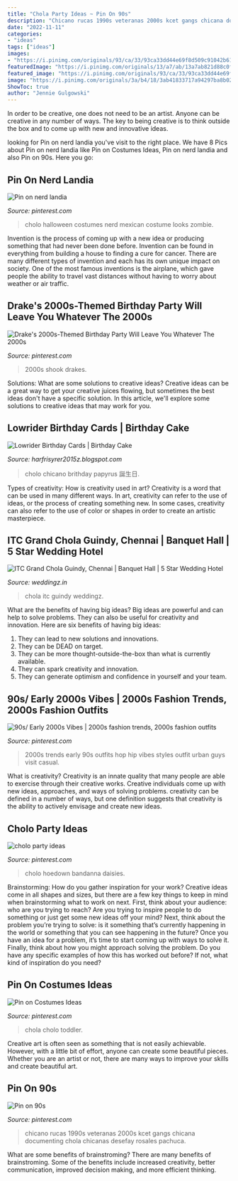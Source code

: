 ```yaml
---
title: "Chola Party Ideas ~ Pin On 90s"
description: "Chicano rucas 1990s veteranas 2000s kcet gangs chicana documenting chola chicanas desefay rosales pachuca"
date: "2022-11-11"
categories:
- "ideas"
tags: ["ideas"]
images:
- "https://i.pinimg.com/originals/93/ca/33/93ca33dd44e69f8d509c91042b618bdc.jpg"
featuredImage: "https://i.pinimg.com/originals/13/a7/ab/13a7ab821d88c0f5015690d0ba753c5e.jpg"
featured_image: "https://i.pinimg.com/originals/93/ca/33/93ca33dd44e69f8d509c91042b618bdc.jpg"
image: "https://i.pinimg.com/originals/3a/b4/18/3ab41833717a94297ba8b0296cfd0498.jpg"
ShowToc: true
author: "Jennie Gulgowski"
---
```



In order to be creative, one does not need to be an artist. Anyone can be creative in any number of ways. The key to being creative is to think outside the box and to come up with new and innovative ideas.

	

		
looking for Pin on nerd landia you've visit to the right place. We have 8 Pics about Pin on nerd landia like Pin on Costumes Ideas, Pin on nerd landia and also Pin on 90s. Here you go:
		
    
## Pin On Nerd Landia

<img loading=lazy src="https://i.pinimg.com/originals/93/ca/33/93ca33dd44e69f8d509c91042b618bdc.jpg" onerror="this.onerror=null;this.src='https://tse1.mm.bing.net/th?id=OIP.xb-ZRDxeQBvGDOIYomIETQHaJ4&amp;pid=15.1';" alt="Pin on nerd landia">

_Source: pinterest.com_

>cholo halloween costumes nerd mexican costume looks zombie. 

	

Invention is the process of coming up with a new idea or producing something that had never been done before. Invention can be found in everything from building a house to finding a cure for cancer. There are many different types of invention and each has its own unique impact on society. One of the most famous inventions is the airplane, which gave people the ability to travel vast distances without having to worry about weather or air traffic.

    
## Drake&#039;s 2000s-Themed Birthday Party Will Leave You Whatever The 2000s

<img loading=lazy src="https://i.pinimg.com/originals/53/e1/d3/53e1d3f7faf75a7db88dc52d53a94b2f.jpg" onerror="this.onerror=null;this.src='https://tse1.mm.bing.net/th?id=OIP.bCyR7dMBbFwNPuLdwjpmkwHaHa&amp;pid=15.1';" alt="Drake&#039;s 2000s-Themed Birthday Party Will Leave You Whatever The 2000s">

_Source: pinterest.com_

>2000s shook drakes. 

	

Solutions: What are some solutions to creative ideas?
Creative ideas can be a great way to get your creative juices flowing, but sometimes the best ideas don't have a specific solution. In this article, we'll explore some solutions to creative ideas that may work for you.

    
## Lowrider Birthday Cards | Birthday Cake

<img loading=lazy src="https://i.pinimg.com/originals/21/55/4a/21554ac452fedf667a111b7c667880e4.jpg" onerror="this.onerror=null;this.src='https://tse2.mm.bing.net/th?id=OIP.057E5_owmXJcKH_bZdp95QHaHn&amp;pid=15.1';" alt="Lowrider Birthday Cards | Birthday Cake">

_Source: harfrisyrer2015z.blogspot.com_

>cholo chicano brithday papyrus 誕生日. 

	

Types of creativity: How is creativity used in art?
Creativity is a word that can be used in many different ways. In art, creativity can refer to the use of ideas, or the process of creating something new. In some cases, creativity can also refer to the use of color or shapes in order to create an artistic masterpiece.

    
## ITC Grand Chola Guindy, Chennai | Banquet Hall | 5 Star Wedding Hotel

<img loading=lazy src="https://media.weddingz.in/images/89648a4d32ff4d03eb370ab0e341a65e/itc-grand-chola-guindy-chennai.jpg" onerror="this.onerror=null;this.src='https://tse3.mm.bing.net/th?id=OIP.01CKuB8QtJTJu62pUWRC3wHaFM&amp;pid=15.1';" alt="ITC Grand Chola Guindy, Chennai | Banquet Hall | 5 Star Wedding Hotel">

_Source: weddingz.in_

>chola itc guindy weddingz. 

	

What are the benefits of having big ideas?
Big ideas are powerful and can help to solve problems. They can also be useful for creativity and innovation. Here are six benefits of having big ideas: 
1. They can lead to new solutions and innovations.
2. They can be DEAD on target.
3. They can be more thought-outside-the-box than what is currently available.
4. They can spark creativity and innovation. 
5. They can generate optimism and confidence in yourself and your team.

    
## 90s/ Early 2000s Vibes | 2000s Fashion Trends, 2000s Fashion Outfits

<img loading=lazy src="https://i.pinimg.com/736x/c5/1f/4f/c51f4f3e5de36a4684930a03d8164dd1.jpg" onerror="this.onerror=null;this.src='https://tse1.mm.bing.net/th?id=OIP.2kj40hFZ2MQn1Vll9dpNoQHaI3&amp;pid=15.1';" alt="90s/ Early 2000s Vibes | 2000s fashion trends, 2000s fashion outfits">

_Source: pinterest.com_

>2000s trends early 90s outfits hop hip vibes styles outfit urban guys visit casual. 

	

What is creativity?
Creativity is an innate quality that many people are able to exercise through their creative works. Creative individuals come up with new ideas, approaches, and ways of solving problems. creativity can be defined in a number of ways, but one definition suggests that creativity is the ability to actively envisage and create new ideas.

    
## Cholo Party Ideas

<img loading=lazy src="https://i.pinimg.com/474x/40/ed/7c/40ed7c122e20c43b97bdcd55833e1bc3--western-themed-parties-themed-birthday-parties.jpg" onerror="this.onerror=null;this.src='https://tse4.mm.bing.net/th?id=OIP.1eSzLf4OnEi7SZL7H2FWXQHaF6&amp;pid=15.1';" alt="cholo party ideas">

_Source: pinterest.com_

>cholo hoedown bandanna daisies. 

	

Brainstorming: How do you gather inspiration for your work?
Creative ideas come in all shapes and sizes, but there are a few key things to keep in mind when brainstorming what to work on next. First, think about your audience: who are you trying to reach? Are you trying to inspire people to do something or just get some new ideas off your mind? Next, think about the problem you’re trying to solve: is it something that’s currently happening in the world or something that you can see happening in the future? Once you have an idea for a problem, it’s time to start coming up with ways to solve it. Finally, think about how you might approach solving the problem. Do you have any specific examples of how this has worked out before? If not, what kind of inspiration do you need?

    
## Pin On Costumes Ideas

<img loading=lazy src="https://i.pinimg.com/originals/3a/b4/18/3ab41833717a94297ba8b0296cfd0498.jpg" onerror="this.onerror=null;this.src='https://tse1.mm.bing.net/th?id=OIP.zIGxne1-7co5_ZGXziawBAHaJ4&amp;pid=15.1';" alt="Pin on Costumes Ideas">

_Source: pinterest.com_

>chola cholo toddler. 

	

Creative art is often seen as something that is not easily achievable. However, with a little bit of effort, anyone can create some beautiful pieces. Whether you are an artist or not, there are many ways to improve your skills and create beautiful art.

    
## Pin On 90s

<img loading=lazy src="https://i.pinimg.com/originals/13/a7/ab/13a7ab821d88c0f5015690d0ba753c5e.jpg" onerror="this.onerror=null;this.src='https://tse4.mm.bing.net/th?id=OIP.oe__Cdyq1TBczoYjBzQMRAHaF5&amp;pid=15.1';" alt="Pin on 90s">

_Source: pinterest.com_

>chicano rucas 1990s veteranas 2000s kcet gangs chicana documenting chola chicanas desefay rosales pachuca. 

	

What are some benefits of brainstroming?
There are many benefits of brainstroming. Some of the benefits include increased creativity, better communication, improved decision making, and more efficient thinking.

